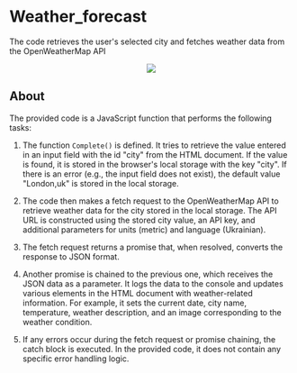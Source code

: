 # Weather_forecast
The code retrieves the user's selected city and fetches weather data from the OpenWeatherMap API

<p align="center">
      <img src="[Image alt](https://i.ibb.co/rMsZgHH/Screenshot-1.png)" >
</p>


## About

The provided code is a JavaScript function that performs the following tasks:

1. The function `Complete()` is defined. It tries to retrieve the value entered in an input field with the id "city" from the HTML document. If the value is found, it is stored in the browser's local storage with the key "city". If there is an error (e.g., the input field does not exist), the default value "London,uk" is stored in the local storage.

2. The code then makes a fetch request to the OpenWeatherMap API to retrieve weather data for the city stored in the local storage. The API URL is constructed using the stored city value, an API key, and additional parameters for units (metric) and language (Ukrainian).

3. The fetch request returns a promise that, when resolved, converts the response to JSON format.

4. Another promise is chained to the previous one, which receives the JSON data as a parameter. It logs the data to the console and updates various elements in the HTML document with weather-related information. For example, it sets the current date, city name, temperature, weather description, and an image corresponding to the weather condition.

5. If any errors occur during the fetch request or promise chaining, the catch block is executed. In the provided code, it does not contain any specific error handling logic.

